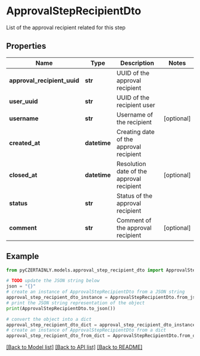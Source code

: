 # ApprovalStepRecipientDto

List of the approval recipient related for this step

## Properties

Name | Type | Description | Notes
------------ | ------------- | ------------- | -------------
**approval_recipient_uuid** | **str** | UUID of the approval recipient | 
**user_uuid** | **str** | UUID of the recipient user | 
**username** | **str** | Username of the recipient | [optional] 
**created_at** | **datetime** | Creating date of the approval recipient | 
**closed_at** | **datetime** | Resolution date of the approval recipient | [optional] 
**status** | **str** | Status of the approval recipient | 
**comment** | **str** | Comment of the approval recipient | [optional] 

## Example

```python
from pyCZERTAINLY.models.approval_step_recipient_dto import ApprovalStepRecipientDto

# TODO update the JSON string below
json = "{}"
# create an instance of ApprovalStepRecipientDto from a JSON string
approval_step_recipient_dto_instance = ApprovalStepRecipientDto.from_json(json)
# print the JSON string representation of the object
print(ApprovalStepRecipientDto.to_json())

# convert the object into a dict
approval_step_recipient_dto_dict = approval_step_recipient_dto_instance.to_dict()
# create an instance of ApprovalStepRecipientDto from a dict
approval_step_recipient_dto_from_dict = ApprovalStepRecipientDto.from_dict(approval_step_recipient_dto_dict)
```
[[Back to Model list]](../README.md#documentation-for-models) [[Back to API list]](../README.md#documentation-for-api-endpoints) [[Back to README]](../README.md)


